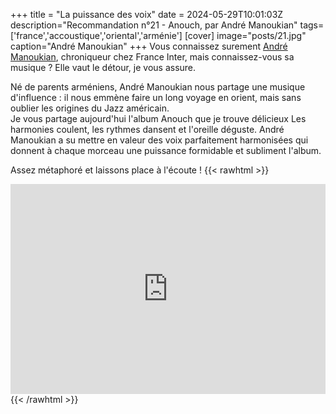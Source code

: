 +++
title = "La puissance des voix"
date = 2024-05-29T10:01:03Z
description="Recommandation n°21 - Anouch, par André Manoukian"
tags=['france','accoustique','oriental','arménie']
[cover]
image="posts/21.jpg"
caption="André Manoukian"
+++
Vous connaissez surement [André Manoukian](https://fr.wikipedia.org/wiki/Andr%C3%A9_Manoukian), chroniqueur chez France Inter, mais connaissez-vous sa musique ? Elle vaut le détour, je vous assure.

Né de parents arméniens, André Manoukian nous partage une musique d'influence : il nous emmène faire un long voyage en orient, mais sans oublier les origines du Jazz américain.  
Je vous partage aujourd'hui l'album Anouch que je trouve délicieux Les harmonies coulent, les rythmes dansent et l'oreille déguste. André Manoukian a su mettre en valeur des voix parfaitement harmonisées qui donnent à chaque morceau une puissance formidable et subliment l'album.

Assez métaphoré et laissons place à l'écoute !
{{< rawhtml >}}
<div style="max-width:100%;"><div style="position:relative;padding-bottom:calc(56.25% + 52px);height: 0;"><iframe style="position:absolute;top:0;left:0;" width="100%" height="100%" src="https://odesli.co/embed/?url=https%3A%2F%2Falbum.link%2Fanouch&theme=light" frameborder="0" allowfullscreen sandbox="allow-same-origin allow-scripts allow-presentation allow-popups allow-popups-to-escape-sandbox" allow="clipboard-read; clipboard-write"></iframe></div></div>
{{< /rawhtml >}}